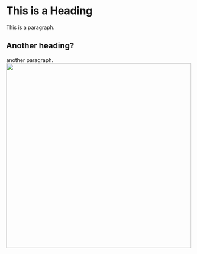 <!DOCTYPE html>
<html>
<body>

<h1>This is a Heading</h1>
<p>This is a paragraph.</p>
  
<h2>Another heading?</h2>
<p2>another paragraph.</p2>

<img src="Hello_5.jpg" width="500" height="500">
  
</body>
</html>
